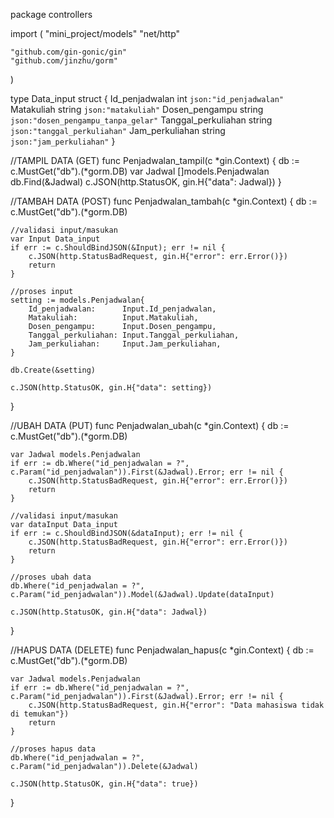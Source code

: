 package controllers

import (
	"mini_project/models"
	"net/http"

	"github.com/gin-gonic/gin"
	"github.com/jinzhu/gorm"
)

type Data_input struct {
	Id_penjadwalan      int    `json:"id_penjadwalan"`
	Matakuliah          string `json:"matakuliah"`
	Dosen_pengampu      string `json:"dosen_pengampu_tanpa_gelar"`
	Tanggal_perkuliahan string `json:"tanggal_perkuliahan"`
	Jam_perkuliahan     string `json:"jam_perkuliahan"`
}

//TAMPIL DATA (GET)
func Penjadwalan_tampil(c *gin.Context) {
	db := c.MustGet("db").(*gorm.DB)
	var Jadwal []models.Penjadwalan
	db.Find(&Jadwal)
	c.JSON(http.StatusOK, gin.H{"data": Jadwal})
}

//TAMBAH DATA (POST)
func Penjadwalan_tambah(c *gin.Context) {
	db := c.MustGet("db").(*gorm.DB)

	//validasi input/masukan
	var Input Data_input
	if err := c.ShouldBindJSON(&Input); err != nil {
		c.JSON(http.StatusBadRequest, gin.H{"error": err.Error()})
		return
	}

	//proses input
	setting := models.Penjadwalan{
		Id_penjadwalan:      Input.Id_penjadwalan,
		Matakuliah:          Input.Matakuliah,
		Dosen_pengampu:      Input.Dosen_pengampu,
		Tanggal_perkuliahan: Input.Tanggal_perkuliahan,
		Jam_perkuliahan:     Input.Jam_perkuliahan,
	}

	db.Create(&setting)

	c.JSON(http.StatusOK, gin.H{"data": setting})
}

//UBAH DATA (PUT)
func Penjadwalan_ubah(c *gin.Context) {
	db := c.MustGet("db").(*gorm.DB)

	var Jadwal models.Penjadwalan
	if err := db.Where("id_penjadwalan = ?", c.Param("id_penjadwalan")).First(&Jadwal).Error; err != nil {
		c.JSON(http.StatusBadRequest, gin.H{"error": err.Error()})
		return
	}

	//validasi input/masukan
	var dataInput Data_input
	if err := c.ShouldBindJSON(&dataInput); err != nil {
		c.JSON(http.StatusBadRequest, gin.H{"error": err.Error()})
		return
	}

	//proses ubah data
	db.Where("id_penjadwalan = ?", c.Param("id_penjadwalan")).Model(&Jadwal).Update(dataInput)

	c.JSON(http.StatusOK, gin.H{"data": Jadwal})
}

//HAPUS DATA (DELETE)
func Penjadwalan_hapus(c *gin.Context) {
	db := c.MustGet("db").(*gorm.DB)

	var Jadwal models.Penjadwalan
	if err := db.Where("id_penjadwalan = ?", c.Param("id_penjadwalan")).First(&Jadwal).Error; err != nil {
		c.JSON(http.StatusBadRequest, gin.H{"error": "Data mahasiswa tidak di temukan"})
		return
	}

	//proses hapus data
	db.Where("id_penjadwalan = ?", c.Param("id_penjadwalan")).Delete(&Jadwal)

	c.JSON(http.StatusOK, gin.H{"data": true})
}
